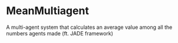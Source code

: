 # MeanMultiagent
A multi-agent system that calculates an average value among all the numbers agents made (ft. JADE framework)
